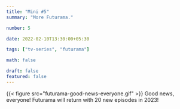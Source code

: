 ```yaml
---
title: "Mini #5"
summary: "More Futurama."

number: 5

date: 2022-02-10T13:30:00+05:30

tags: ["tv-series", "futurama"]

math: false

draft: false
featured: false
---
```


{{< figure src="futurama-good-news-everyone.gif" >}}
Good news, everyone! Futurama will return with 20 new episodes in 2023!
